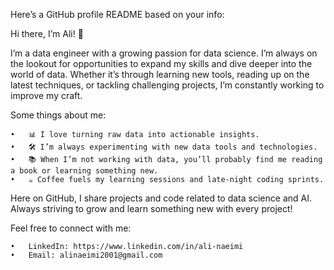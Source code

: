Here’s a GitHub profile README based on your info:

Hi there, I’m Ali! 👋

I’m a data engineer with a growing passion for data science. I’m always on the lookout for opportunities to expand my skills and dive deeper into the world of data. Whether it’s through learning new tools, reading up on the latest techniques, or tackling challenging projects, I’m constantly working to improve my craft.

Some things about me:

	•	📊 I love turning raw data into actionable insights.
	•	🛠️ I’m always experimenting with new data tools and technologies.
	•	📚 When I’m not working with data, you’ll probably find me reading a book or learning something new.
	•	☕ Coffee fuels my learning sessions and late-night coding sprints.

Here on GitHub, I share projects and code related to data science and AI.
Always striving to grow and learn something new with every project!

Feel free to connect with me:

	•	LinkedIn: https://www.linkedin.com/in/ali-naeimi
	•	Email: alinaeimi2001@gmail.com


